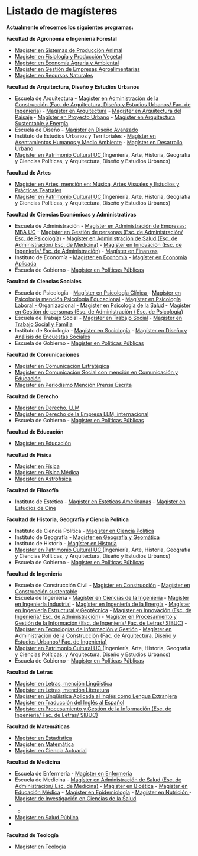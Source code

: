 # Listado de magísteres



**Actualmente ofrecemos los siguientes programas:**

**Facultad de Agronomía e Ingeniería Forestal**

* [Magíster en Sistemas de Producción Animal](http://postgrado.agronomia.uc.cl/magister/sistemas-de-produccion-animal)
* [Magíster en Fisiología y Producción Vegetal](http://postgrado.agronomia.uc.cl/magister/fisiologia-y-produccion-vegetal)
* [Magíster en Economía Agraria y Ambiental](http://postgrado.agronomia.uc.cl/magister/economia-agraria-y-ambiental)
* [Magister en Gestión de Empresas Agroalimentarias](http://postgrado.agronomia.uc.cl/magister/gestion-de-empresas-agroalimentarias)
* [Magíster en Recursos Naturales](http://postgrado.agronomia.uc.cl/magister/recursos-naturales)

**Facultad de Arquitectura, Diseño y Estudios Urbanos**

* Escuela de Arquitectura -  [Magíster en Administración de la Construcción \(Fac. de Arquitectura, Diseño y Estudios Urbanos/ Fac. de Ingeniería\)](http://www.macuc.cl/) -  [Magíster en Arquitectura](http://arquitectura.uc.cl/programas/magisteres/programas/magister-en-arquitectura.html) -  [Magíster en Arquitectura del Paisaje](http://arquitectura.uc.cl/programas/magisteres/programas/magister-en-arquitectura-del-paisaje.html) -  [Magíster en Proyecto Urbano](http://arquitectura.uc.cl/programas/magisteres/programas/magister-en-proyecto-urbano.html) -  [Magíster en Arquitectura Sustentable y Energía](http://magisterarq.cl/magister-en-arquitectura-sustentable-y-energia-mase/)
* Escuela de Diseño -  [Magíster en Diseño Avanzado](http://magisterdiseno.uc.cl/)
* Instituto de Estudios Urbanos y Territoriales -  [Magíster en Asentamientos Humanos y Medio Ambiente](http://estudiosurbanos.uc.cl/programas/magister/1806-mhm) -  [Magíster en Desarrollo Urbano](http://estudiosurbanos.uc.cl/programas/magister/1805-mdu)
* [Magíster en Patrimonio Cultural UC ](http://magisterpatrimonio.uc.cl/)\(Ingeniería, Arte, Historia, Geografía y Ciencias Políticas, y Arquitectura, Diseño y Estudios Urbanos\)

**Facultad de Artes**

* [Magíster en Artes, mención en: Música, Artes Visuales y Estudios y Prácticas Teatrales ](http://artes.uc.cl/postgrado/magister)
* [Magíster en Patrimonio Cultural UC ](http://magisterpatrimonio.uc.cl/)\(Ingeniería, Arte, Historia, Geografía y Ciencias Políticas, y Arquitectura, Diseño y Estudios Urbanos\)

**Facultad de Ciencias Económicas y Administrativas**

* Escuela de Administración  -  [Magíster en Administración de Empresas: MBA UC](http://escueladeadministracion.uc.cl/mba/) -  [Magíster en Gestión de personas \(Esc. de Administración/ Esc. de Psicología\)](http://escueladeadministracion.uc.cl/magisteres/magister-gestion-personas/) -  [Magíster en Administración de Salud \(Esc. de Administración/ Esc. de Medicina\)](http://escueladeadministracion.uc.cl/magisteres/magister-administracion-de-salud/) -  [Magíster en Innovación \(Esc. de Ingeniería/ Esc. de Administración\)](http://escueladeadministracion.uc.cl/magisteres/magister-en-innovacion/) -  [Magíster en Finanzas](http://escueladeadministracion.uc.cl/magisteres/finanzas/)
* Instituto de Economía -  [Magíster en Economía](http://economia.uc.cl/programas-academicos/magister-en-economia/) -  [Magíster en Economía Aplicada](http://economia.uc.cl/programas-academicos/magister-en-economia-aplicada/)
* Escuela de Gobierno -  [Magíster en Políticas Públicas](http://gobierno.uc.cl/es/programas-academicos/postgrado)[ ](http://sociologia.uc.cl/postgrado/magister-en-diseno-y-analisis-de-encuestas-sociales/)

**Facultad de Ciencias Sociales**

* Escuela de Psicología -  [Magíster en Psicología Clínica ](http://www.psicologia.uc.cl/postgrado/magisters/clinica/) -  [Magíster en Psicología mención Psicología Educacional](http://www.psicologia.uc.cl/postgrado/magisters/educacional/) -  [Magíster en Psicología Laboral - Organizacional](http://www.psicologia.uc.cl/postgrado/magisters/laboral/) -  [Magíster en Psicología de la Salud](http://www.psicologia.uc.cl/postgrado/magisters/salud/) -  [Magíster en Gestión de personas \(Esc. de Administración / Esc. de Psicología\)](http://www.psicologia.uc.cl/postgrado/magisters/gestion-estrategica-de-personas-y-comportamiento-organizacional/)
* Escuela de Trabajo Social - [Magíster en Trabajo Social](http://trabajosocial.uc.cl/postgrado/magister-en-trabajo-social/descripcion) - [Magíster en Trabajo Social y Familia](http://trabajosocial.uc.cl/postgrado/2014-06-28-04-22-08/descripcion)
* Instituto de Sociología -  [Magíster en Sociología](http://sociologia.uc.cl/postgrado/magister-en-sociologia/) -  [Magíster en Diseño y Análisis de Encuestas Sociales](http://sociologia.uc.cl/postgrado/magister-en-diseno-y-analisis-de-encuestas-sociales/)
* Escuela de Gobierno -  [Magíster en Políticas Públicas](http://gobierno.uc.cl/es/programas-academicos/postgrado)[ ](http://sociologia.uc.cl/postgrado/magister-en-diseno-y-analisis-de-encuestas-sociales/)

**Facultad de Comunicaciones**

* [Magíster en Comunicación Estratégica ](http://mcestr.comunicaciones.uc.cl/)
* [Magíster en Comunicación Social con mención en Comunicación y Educación](http://mce.comunicaciones.uc.cl/)
* [Magíster en Periodismo Mención Prensa Escrita](https://magisterenperiodismo.com/)

**Facultad de Derecho**

* [Magíster en Derecho, LLM](http://magisterenderechollm.uc.cl/)
* [Magíster en Derecho de la Empresa LLM, internacional](http://llminternacional.uc.cl/)
* Escuela de Gobierno -  [Magíster en Políticas Públicas](http://gobierno.uc.cl/es/programas-academicos/postgrado)[ ](http://sociologia.uc.cl/postgrado/magister-en-diseno-y-analisis-de-encuestas-sociales/)

**Facultad de Educación**

* [Magíster en Educación](http://educacion.uc.cl/2015-01-08-21-56-40/magister-en-educacion)

**Facultad de Física**

* [Magíster en Física ](http://fisica.uc.cl/magister-en-fisica.html)
* [Magíster en Física Médica](http://fisica.uc.cl/magisteren-fisica-medica.html)
* [Magíster en Astrofísica](http://astro.uc.cl/grados-y-docencia/magister-en-astrofisica)

**Facultad de Filosofía**

* Instituto de Estética -  [Magíster en Estéticas Americanas](http://estetica.uc.cl/magister/magister-en-esteticas-americanas) -  [Magíster en Estudios de Cine](http://estetica.uc.cl/magister/magister-estudios-de-cine)

**Facultad de Historia, Geografía y Ciencia Política**

* Instituto de Ciencia Política - [Magíster en Ciencia Política](http://cienciapolitica.uc.cl/programa-docentes/magister-61998)
* Instituto de Geografía - [Magíster en Geografía y Geomática](http://geografia.uc.cl/Programas-academicos/magister.html)
* Instituto de Historia - [Magíster en Historia](http://historia.uc.cl/index.php/Magister/descripcion.html)
* [Magíster en Patrimonio Cultural UC ](http://magisterpatrimonio.uc.cl/)\(Ingeniería, Arte, Historia, Geografía y Ciencias Políticas, y Arquitectura, Diseño y Estudios Urbanos\)
* Escuela de Gobierno -  [Magíster en Políticas Públicas](http://gobierno.uc.cl/es/programas-academicos/postgrado)[ ](http://sociologia.uc.cl/postgrado/magister-en-diseno-y-analisis-de-encuestas-sociales/)

**Facultad de Ingeniería**

* Escuela de Construcción Civil -  [Magíster en Construcción](http://www.magisterenconstruccion.uc.cl/) -  [Magíster en Construcción sustentable](http://construccionsustentable.uc.cl/)
* Escuela de Ingeniería - [Magíster en Ciencias de la Ingeniería](https://www.ing.uc.cl/programas-de-estudio/postgrado/magister-ciencias-la-ingenieria/) - [Magíster en Ingeniería Industrial](http://www.miiuc.cl/) - [Magíster en Ingeniería de la Energía](http://mie-uc.cl/) - [Magíster en Ingeniería Estructural y Geotécnica](http://www.masterieg.uc.cl/) - [Magíster en Innovación \(Esc. de Ingeniería/ Esc. de Administración\)](http://escueladeadministracion.uc.cl/magisteres/magister-en-innovacion/) - [Magíster en Procesamiento y Gestión de la Información \(Esc. de Ingeniería/ Fac. de Letras/ SIBUC\)](http://mpgi.ing.puc.cl/) - [Magíster en Tecnologías de Información y Gestión](http://mtig.cl/) - [Magíster en Administración de la Construcción \(Fac. de Arquitectura, Diseño y Estudios Urbanos/ Fac. de Ingeniería\)](http://www.macuc.cl/)
* [Magíster en Patrimonio Cultural UC ](http://magisterpatrimonio.uc.cl/)\(Ingeniería, Arte, Historia, Geografía y Ciencias Políticas, y Arquitectura, Diseño y Estudios Urbanos\)
* Escuela de Gobierno -  [Magíster en Políticas Públicas](http://gobierno.uc.cl/es/programas-academicos/postgrado)[ ](http://sociologia.uc.cl/postgrado/magister-en-diseno-y-analisis-de-encuestas-sociales/)

**Facultad de Letras**

* [Magíster en Letras, mención Lingüística](http://posgrado.letras.uc.cl/index.php/magister/magister-linguistica)
* [Magíster en Letras, mención Literatura](http://posgrado.letras.uc.cl/index.php/magister/magister-literatura)
* [Magíster en Lingüística Aplicada al Inglés como Lengua Extranjera](http://posgrado.letras.uc.cl/index.php/magister/magister-en-lingueistica-aplicada-ingles-lengua-extranjera-ile)
* [Magíster en Traducción del Inglés al Español](http://posgrado.letras.uc.cl/index.php/magister/magister-traduccion-ingles-al-espanol)
* [Magíster en Procesamiento y Gestión de la Información \(Esc. de Ingeniería/ Fac. de Letras/ SIBUC\)](http://mpgi.ing.puc.cl/)

**Facultad de Matemáticas**

* [Magíster en Estadística](http://www.mat.uc.cl/me.html)
* [Magíster en Matemática](http://www.mat.uc.cl/mm.html)
* [Magíster en Ciencia Actuarial](http://www.mat.uc.cl/mca.html)

**Facultad de Medicina**

* Escuela de Enfermería - [Magíster en Enfermería](http://enfermeria.uc.cl/postgrado/programa-de-magister)[ ](http://www7.uc.cl/enfermeria/html/programas/magister.html)
* Escuela de Medicina - [Magíster en Administración de Salud \(Esc. de Administración/ Esc. de Medicina\)](http://escueladeadministracion.uc.cl/magisteres/magister-administracion-de-salud/) - [Magíster en Bioética](http://medicina.uc.cl/magister-bioetica/presentacion) - [Magíster en Educación Médica](http://medicina.uc.cl/postgrado/magister/magister-en-educacion-medica/) - [Magíster en Epidemiología](http://medicina.uc.cl/postgrado/magister/magister-en-epidemiologia/) - [Magíster en Nutrición ](http://medicina.uc.cl/postgrado/magister/magister-en-nutricion/) - [Magíster de Investigación en Ciencias de la Salud](http://medicina.uc.cl/postgrado/magister/magister-de-investigacion-en-ciencias-de-la-salud/)[ ](http://www7.uc.cl/enfermeria/html/programas/magister.html)
* - 
* [Magíster en Salud Pública](http://medicina.uc.cl/postgrado/magister/magister-en-salud-publica/)
* 
**Facultad de Teología**

* [Magíster en Teología](http://teologia.uc.cl/es/magister/magister-1.html)

